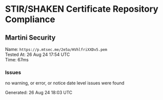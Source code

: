 # STIR/SHAKEN Certificate Repository Compliance

## Martini Security

Name: `https://p.mtsec.me/2e5a/HVhlfriXXDv5.pem`\
Tested At: 26 Aug 24 17:54 UTC\
Time: 67ms

### Issues

no warning, or error, or notice date level issues were found

Generated: 26 Aug 24 18:03 UTC